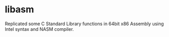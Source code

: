 # libasm
Replicated some C Standard Library functions in 64bit x86 Assembly using Intel syntax and NASM compiler.

